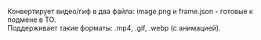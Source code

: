 Конвертирует видео/гиф в два файла: image.png и frame.json - готовые к подмене в ТО.  
Поддерживает такие форматы: .mp4, .gif, .webp (с анимацией).
